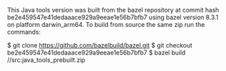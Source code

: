 This Java tools version was built from the bazel repository at commit hash be2e459547e41dedaaace929a9eeae1e56b7bfb7
using bazel version 8.3.1 on platform darwin_arm64.
To build from source the same zip run the commands:

$ git clone https://github.com/bazelbuild/bazel.git
$ git checkout be2e459547e41dedaaace929a9eeae1e56b7bfb7
$ bazel build //src:java_tools_prebuilt.zip
